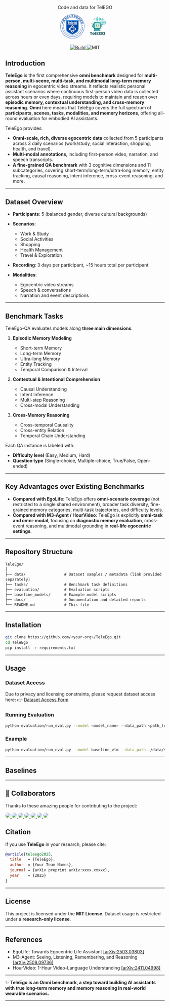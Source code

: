 <p align="center">
Code and data for TelEGO
    </br>
    <div align="center">
      <img src="figs/TeleAI.jpg" alt="Logo" style="width:15%; height:15%;">
      <img src="figs/TelEGO.jpg" alt="Logo" style="width:15%; height:15%;">
    </div>
    </br>
    <div align="center">
        <a href="https://www.python.org/">
            <img alt="Build" src="https://img.shields.io/badge/Python-3.8+-1f425f.svg?color=purple">
        </a>
        <a>
            <img alt="MIT" src="https://img.shields.io/badge/License-MIT-yellow">
        </a>
    </div>
</p>


## Introduction

**TeleEgo** is the first comprehensive **omni benchmark** designed for **multi-person, multi-scene, multi-task, and multimodal long-term memory reasoning** in egocentric video streams.
It reflects realistic personal assistant scenarios where continuous first-person video data is collected across hours or even days, requiring models to maintain and reason over **episodic memory, contextual understanding, and cross-memory reasoning**. **Omni** here means that TeleEgo covers the full spectrum of **participants, scenes, tasks, modalities, and memory horizons**, offering all-round evaluation for embodied AI assistants.

TeleEgo provides:

* **Omni-scale, rich, diverse egocentric data** collected from 5 participants across 3 daily scenarios (work/study, social interaction, shopping, health, and travel).
* **Multi-modal annotations**, including first-person video, narration, and speech transcripts.
* **A fine-grained QA benchmark** with 3 cognitive dimensions and 11 subcategories, covering short-term/long-term/ultra-long memory, entity tracking, causal reasoning, intent inference, cross-event reasoning, and more.

---

## Dataset Overview

* **Participants**: 5 (balanced gender, diverse cultural backgrounds)
* **Scenarios**:

  * Work & Study
  * Social Activities
  * Shopping
  * Health Management
  * Travel & Exploration
* **Recording**: 3 days per participant, \~15 hours total per participant
* **Modalities**:

  * Egocentric video streams
  * Speech & conversations
  * Narration and event descriptions

---

## Benchmark Tasks

TeleEgo-QA evaluates models along **three main dimensions**:

1. **Episodic Memory Modeling**

   * Short-term Memory
   * Long-term Memory
   * Ultra-long Memory
   * Entity Tracking
   * Temporal Comparison & Interval

2. **Contextual & Intentional Comprehension**

   * Causal Understanding
   * Intent Inference
   * Multi-step Reasoning
   * Cross-modal Understanding

3. **Cross-Memory Reasoning**

   * Cross-temporal Causality
   * Cross-entity Relation
   * Temporal Chain Understanding

Each QA instance is labeled with:

* **Difficulty level** (Easy, Medium, Hard)
* **Question type** (Single-choice, Multiple-choice, True/False, Open-ended)

---

## Key Advantages over Existing Benchmarks

* **Compared with EgoLife**: TeleEgo offers **omni-scenario coverage** (not restricted to a single shared environment), broader task diversity, fine-grained memory categories, multi-task trajectories, and difficulty levels.
* **Compared with M3-Agent / HourVideo**: TeleEgo is explicitly **omni-task and omni-modal**, focusing on **diagnostic memory evaluation**, cross-event reasoning, and multimodal grounding in **real-life egocentric settings**.

---

## Repository Structure

```
TeleEgo/
│
├── data/                 # Dataset samples / metadata (link provided separately)
├── tasks/                # Benchmark task definitions
├── evaluation/           # Evaluation scripts
├── baseline_models/      # Example model scripts
├── docs/                 # Documentation and detailed reports
└── README.md             # This file
```

---

## Installation

```bash
git clone https://github.com/<your-org>/TeleEgo.git
cd TeleEgo
pip install -r requirements.txt
```

---

## Usage

### Dataset Access

Due to privacy and licensing constraints, please request dataset access here:
👉 [Dataset Access Form](https://your-dataset-link)

### Running Evaluation

```bash
python evaluation/run_eval.py --model <model_name> --data_path <path_to_data>
```

### Example

```bash
python evaluation/run_eval.py --model baseline_vlm --data_path ./data/sample
```

---

## Baselines

---

## 🤝 Collaborators

Thanks to these amazing people for contributing to the project:

<a href="https://github.com/rebeccaeexu">
  <img src="https://avatars.githubusercontent.com/rebeccaeexu" width="60px" style="border-radius:50%" />
</a>
<a href="https://github.com/DavisWANG0">
  <img src="https://avatars.githubusercontent.com/DavisWANG0" width="60px" style="border-radius:50%" />
</a>
<a href="https://github.com/H-oliday">
  <img src="https://avatars.githubusercontent.com/H-oliday" width="60px" style="border-radius:50%" />
</a>
<a href="https://github.com/Xiaolong-RRL">
  <img src="https://avatars.githubusercontent.com/Xiaolong-RRL" width="60px" style="border-radius:50%" />
</a>
<a href="https://github.com/Programmergg">
  <img src="https://avatars.githubusercontent.com/Programmergg" width="60px" style="border-radius:50%" />
</a>
<a href="https://github.com/cocowy1">
  <img src="https://avatars.githubusercontent.com/cocowy1" width="60px" style="border-radius:50%" />
</a>
<a href="https://github.com/chxy95">
  <img src="https://avatars.githubusercontent.com/chxy95" width="60px" style="border-radius:50%" />
</a>


## Citation

If you use **TeleEgo** in your research, please cite:

```bibtex
@article{teleego2025,
  title   = {TeleEgo},
  author  = {Your Team Names},
  journal = {arXiv preprint arXiv:xxxx.xxxxx},
  year    = {2025}
}
```

---

## License

This project is licensed under the **MIT License**.
Dataset usage is restricted under a **research-only license**.

---

## References

* EgoLife: Towards Egocentric Life Assistant [\[arXiv:2503.03803\]](https://arxiv.org/abs/2503.03803)
* M3-Agent: Seeing, Listening, Remembering, and Reasoning [\[arXiv:2508.09736\]](https://arxiv.org/abs/2508.09736)
* HourVideo: 1-Hour Video-Language Understanding [\[arXiv:2411.04998\]](https://arxiv.org/abs/2411.04998)

---

✨ **TeleEgo is an Omni benchmark, a step toward building AI assistants with true long-term memory and memory reasoning in real-world wearable scenarios.**

---
